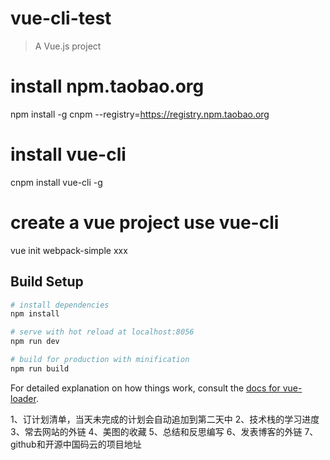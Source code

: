 # vue-cli-test

> A Vue.js project

# install npm.taobao.org
npm install -g cnpm --registry=https://registry.npm.taobao.org

# install vue-cli
cnpm install vue-cli -g

# create a vue project use vue-cli
vue init webpack-simple xxx

## Build Setup

``` bash
# install dependencies
npm install

# serve with hot reload at localhost:8056
npm run dev

# build for production with minification
npm run build
```
For detailed explanation on how things work, consult the [docs for vue-loader](http://vuejs.github.io/vue-loader).

1、订计划清单，当天未完成的计划会自动追加到第二天中
2、技术栈的学习进度
3、常去网站的外链
4、美图的收藏
5、总结和反思编写
6、发表博客的外链
7、github和开源中国码云的项目地址
